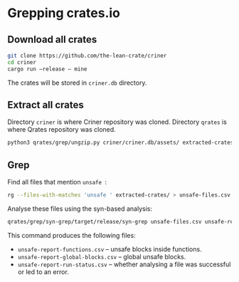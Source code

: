 # Grepping crates.io

## Download all crates

```bash
git clone https://github.com/the-lean-crate/criner
cd criner
cargo run —release — mine
```

The crates will be stored in `criner.db` directory.

## Extract all crates

Directory `criner` is where Criner repository was cloned. Directory `qrates` is where Qrates repository was cloned.

```bash
python3 qrates/grep/ungzip.py criner/criner.db/assets/ extracted-crates >> log
```

## Grep

Find all files that mention `unsafe `:

```bash
rg --files-with-matches 'unsafe ' extracted-crates/ > unsafe-files.csv
```

Analyse these files using the syn-based analysis:

```bash
qrates/grep/syn-grep/target/release/syn-grep unsafe-files.csv unsafe-report 
```

This command produces the following files:

* `unsafe-report-functions.csv` – unsafe blocks inside functions.
* `unsafe-report-global-blocks.csv` – global unsafe blocks.
* `unsafe-report-run-status.csv` – whether analysing a file was successful or led to an error.
